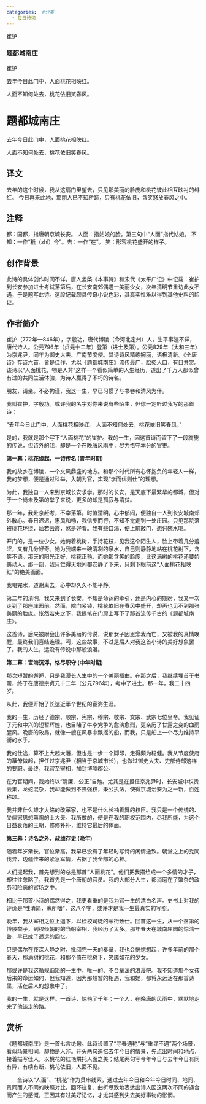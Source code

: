```yaml
---
categories:  #分类
  - 每日诗词
---
```


<div class="card-wrapper">
    <div class="poem-card-adaptive">
        <div class="poem-seal-final">
            崔护
        </div>
        <div class="poem-content-adaptive">
            <h3 class="poem-title">题都城南庄</h3>
            <p class="poem-author">崔护</p>
            <p>去年今日此门中，人面桃花相映红。</p>
            <p>人面不知何处去，桃花依旧笑春风。</p>
        </div>
    </div>
</div>

# 题都城南庄

去年今日此门中，人面桃花相映红。

人面不知何处去，桃花依旧笑春风。

## 译文
去年的这个时候，我从这扇门里望去，只见那美丽的脸庞和桃花彼此相互映衬的绯红。
今日再来此地，那丽人已不知所踪，只有桃花依旧，含笑怒放春风之中。

## 注释
都：国都，指唐朝京城长安。
人面：指姑娘的脸。第三句中“人面”指代姑娘。
不知：一作“秖（zhǐ）今”。去：一作“在”。
笑：形容桃花盛开的样子。

## 创作背景

此诗的具体创作时间不详。唐人孟棨《本事诗》和宋代《太平广记》中记载：崔护到长安参加进士考试落第后，在长安南郊偶遇一美丽少女，次年清明节重访此女不遇，于是题写此诗。这段记载颇具传奇小说色彩，其真实性难以得到其他史料的印证。

## 作者简介

崔护（772年—846年），字殷功，唐代博陵（今河北定州）人，生平事迹不详，唐代诗人。公元796年（贞元十二年）登第（进士及第）。公元829年（太和三年）为京兆尹，同年为御史大夫、广南节度使。其诗诗风精练婉丽，语极清新。《全唐诗》存诗六首，皆是佳作，尤以《题都城南庄》流传最广，脍炙人口，有目共赏。该诗以“人面桃花，物是人非”这样一个看似简单的人生经历，道出了千万人都似曾有过的共同生活体验，为诗人赢得了不朽的诗名。

朋友，请坐。不必拘谨，我这一生，早已习惯了与书卷和清风为伴。

我叫崔护，字殷功。或许我的名字对你来说有些陌生，但你一定听过我写的那首诗：

“去年今日此门中，人面桃花相映红。
人面不知何处去，桃花依旧笑春风。”

是的，我就是那个写下“人面桃花”的崔护。我的一生，因这首诗而留下了一段旖旎的传说，但诗外的我，却是一个在晚唐风雨中，尽力恪守本分的官吏。

**第一幕：桃花缘起，一诗传名 (青年时期)**

我的故乡在博陵，一个文风鼎盛的地方。和那个时代所有心怀抱负的年轻人一样，我的梦想，便是通过科举，入朝为官，实现“学而优则仕”的理想。

为此，我独自一人来到京城长安求学。那时的长安，是天底下最繁华的都城，但对于一个尚未及第的举子来说，更多的却是孤寂与清贫。

那一年，我赴京赶考，不幸落第。时值清明，心中郁闷，便独自一人到长安城南郊外散心。春日迟迟，惠风和畅，我信步而行，不知不觉走到一处庄园。只见那院落被桃花环绕，灿若云霞，煞是好看。我有些口渴，便上前敲门，想讨碗水喝。

开门的，是一位少女。她倚着桃树，手持花枝，见我这个陌生人，脸上带着几分羞涩，又有几分好奇。她为我端来一碗清冽的泉水，自己则静静地站在桃花树下，含笑不语。那天的阳光正好，桃花正艳，而她那含笑的脸庞，比这满树的桃花还要娇美动人。那一刻，我只觉得天地间都安静了下来，只剩下眼前这“人面桃花相映红”的绝美画面。

我喝完水，道谢离去，心中却久久不能平静。

第二年的清明，我又来到了长安。不知是命运的牵引，还是内心的期盼，我又一次走到了那座庄园前。然而，院门紧锁，桃花依旧在春风中盛开，却再也见不到那张美丽的脸庞。怅然若失之下，我提笔在门扉上写下了那首流传千古的《题都城南庄》。

这首诗，后来被附会出许多美丽的传说，说那女子因思念我而亡，又被我的真情唤醒，最终我们喜结连理。呵，这些故事，不过是后人对我这首小诗的美好想象罢了。我的人生，远没有传说中那般浪漫。

**第二幕：宦海沉浮，恪尽职守 (中年时期)**

那次短暂的邂逅，只是我漫长人生中的一个美丽插曲。在那之后，我继续埋首于书斋，终于在唐德宗贞元十二年（公元796年），考中了进士。那一年，我二十四岁。

从此，我便开始了长达近半个世纪的宦海生涯。

我的一生，历经了德宗、顺宗、宪宗、穆宗、敬宗、文宗、武宗七位皇帝。我见证了元和中兴的短暂辉煌，也目睹了牛李党争的愈演愈烈，更亲历了甘露之变的血雨腥风。晚唐的政局，就像一艘在风暴中飘摇的船，而我，只是船上一个尽力维持平衡的水手。

我的仕途，算不上大起大落，但也是一步一个脚印，走得颇为稳健。我从节度使府的幕僚做起，担任过京兆尹（相当于京城市长），也做过御史大夫、吏部侍郎这样的要职。最终，我官至宰相，加封博陵郡公。

在为官期间，我始终以“清廉、公正”自勉。尤其是在担任京兆尹时，长安城中权贵云集，龙蛇混杂，我却能做到不畏强权，秉公执法，使得京城治安为之一新，百姓称颂。

我并非什么雄才大略的改革家，也不是什么长袖善舞的权臣。我只是一个传统的、受儒家思想熏陶的士大夫。我所做的，便是在我的职权范围内，尽我所能，为这个日益衰落的王朝，修修补补，维持它最后的体面。

**第三幕：诗名之外，政绩存史 (晚年)**

随着年岁渐长，官位渐高，我早已没有了年轻时写诗的闲情逸致。朝堂之上的党同伐异，边疆传来的紧急军情，占据了我全部的心神。

人们提起我，首先想到的总是那首“人面桃花”。他们把我描绘成一个多情的才子，却往往忽略了，我首先是一个唐朝的官员。我的大部分人生，都消磨在了繁杂的政务和险恶的官场之中。

相比于那首小诗的偶然得之，我更看重的是我为官一生的清白名声。史书上对我的评价是“性清简，寡所嗜”，这八个字，或许才是我一生最真实的写照。

晚年，我从宰相之位上退下，以检校司徒的荣衔致仕。回首这一生，从一个落第的博陵举子，到权倾朝的的当朝宰相，我经历了太多。那年春天在城南庄园的惊鸿一瞥，早已成了遥远的回忆。

只是偶尔在夜深人静之时，批阅完一天的奏章，我也会恍惚想起，许多年前的那个春天，那满树的桃花，和那个倚在桃树下，笑靥如花的少女。

那或许是我这循规蹈矩的一生中，唯一的、不合章法的浪漫吧。我不知道那个女孩后来的命运如何，但我知道，因为那短暂的相遇，我和她，都将永远活在那首诗里，活在后人的想象中了。

我的一生，就是这样。一首诗，惊艳了千年；一个人，在晚唐的风雨中，默默地走完了他该走的路。

## 赏析
《题都城南庄》是一首七言绝句。此诗设置了“寻春遇艳”与“重寻不遇”两个场景，看似场景相同，却物是人非。开头两句追忆去年今日的情景，先点出时间和地点，接着描写佳人，以桃花的红艳烘托人面之美；结尾两句写今年今日与去年今日有同有异，有续有断，桃花依旧，人面不见。

　　全诗以“人面”、“桃花”作为贯串线索，通过去年今日和今年今日时同、地同、景同而人不同的映照对比，回环往复、曲折尽致地表达出诗人因这两次不同的遇合而产生的感慨，正因其有过美好记忆，才尤其感到失去美好事物的怅惘。